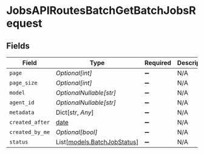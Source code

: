 # JobsAPIRoutesBatchGetBatchJobsRequest


## Fields

| Field                                                                | Type                                                                 | Required                                                             | Description                                                          |
| -------------------------------------------------------------------- | -------------------------------------------------------------------- | -------------------------------------------------------------------- | -------------------------------------------------------------------- |
| `page`                                                               | *Optional[int]*                                                      | :heavy_minus_sign:                                                   | N/A                                                                  |
| `page_size`                                                          | *Optional[int]*                                                      | :heavy_minus_sign:                                                   | N/A                                                                  |
| `model`                                                              | *OptionalNullable[str]*                                              | :heavy_minus_sign:                                                   | N/A                                                                  |
| `agent_id`                                                           | *OptionalNullable[str]*                                              | :heavy_minus_sign:                                                   | N/A                                                                  |
| `metadata`                                                           | Dict[str, *Any*]                                                     | :heavy_minus_sign:                                                   | N/A                                                                  |
| `created_after`                                                      | [date](https://docs.python.org/3/library/datetime.html#date-objects) | :heavy_minus_sign:                                                   | N/A                                                                  |
| `created_by_me`                                                      | *Optional[bool]*                                                     | :heavy_minus_sign:                                                   | N/A                                                                  |
| `status`                                                             | List[[models.BatchJobStatus](../models/batchjobstatus.md)]           | :heavy_minus_sign:                                                   | N/A                                                                  |